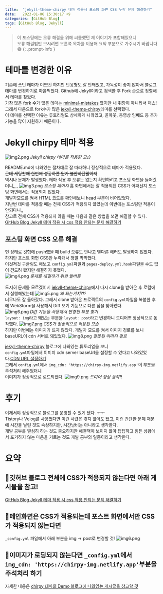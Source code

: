 ```yaml
---
title:  "jekyll-theme-chirpy 테마 적용시 포스팅 화면 CSS 누락 문제 해결하기"
date:   2023-01-06 15:30:17 +9
categories: [GitHub Blog]
tags: [GitHub Blog, Jekyll]
---
```

> 이 포스팅에는 오류 해결을 위해 씨름했던 제 이야기가 포함돼있으니  
> 오류 해결법만 보시려면 오른쪽 목차를 이용해 요약 부분으로 가주시기 바랍니다😅
{: .prompt-info }

 
# 테마를 변경한 이유
기존에 쓰던 테마가 이쁘긴 하지만 반응형도 잘 안돼있고, 가독성이 좋지 않아서 블로그 테마를 변경하기로 마음먹었다.
Github에 Jekyll이라고 검색한 후 Fork 순으로 정렬해서 테마를 찾았다.  
가장 많은 fork 수가 많은 테마는 [minimal-mistakes](https://github.com/mmistakes/minimal-mistakes) 였지만 내 취향이 아니라서 패스!  
그래서 다음으로 fork수가 많은 [jekyll-theme-chirpy](https://github.com/cotes2020/jekyll-theme-chirpy)테마를 선택했다.  
이 테마를 선택한 이유는 튜토리얼도 상세하게 나와있고, 콜아웃, 동영상 임베드 등 추가기능을 많이 지원하기 때문이다.

# Jekyll chirpy 테마 적용  

![img2.png](/assets/img/2023-01-05-jekyll-post-css-ps/img.png)
_Jekyll chirpy 테마를 적용한 모습_

README.md에 나와있는 절차대로 잘 따라하니 정상적으로 테마가 적용됐다.  
~~근데 세팅할때 한번에 성공하면 뭔가 불안하단말이지~~  
역시나 문제가 발생했다. 테마 적용 후 오류는 없는지 확인하려고 포스팅 화면을 들어갔더니,,,,
![img3.png](/assets/img/2023-01-05-jekyll-post-css-ps/img2.png)
_포스팅 페이지_
홈 화면에서는 잘 적용되던 CSS가 어째선지 포스팅 화면에서는 적용되지 않았다.  
개발자모드를 켜서 HTML 코드를 확인해보니 head 부분이 비어있었다.  
지난번 테마를 적용할 때는 전체 CSS가 적용되지 않았는데 이번에는 포스팅만 적용이 안되다니,,  
참고로 전체 CSS가 적용되지 않을 때는 다음과 같은 방법을 쓰면 해결할 수 있다.  
[GitHub Blog Jekyll 테마 적용 시 css 적용 안되는 문제 해결하기](https://milk717.github.io/posts/Jekyll-theme-css-problem/)  
## 포스팅 화면 CSS 오류 해결 
현 상태로 깃헙에 push했을 때 build 오류도 안나고 별다른 에러도 발생하지 않았다.  
하지만 포스트 화면 CSS만 누락돼서 정말 막막했다.  
이것저것 구글링도 해보고 `config.yml`파일과 `pages-deploy.yml.hook`파일을 수도 없이 건드려 봤지만 해결하지 못했다.  
![img4.png](/assets/img/2023-01-05-jekyll-post-css-ps/img4.png)
_문제를 해결하기 위한 발버둥_  
<br/>
도저히 문제를 모르겠어서 [jekyll-theme-chirpy](https://github.com/cotes2020/jekyll-theme-chirpy)에서 다시 clone을 받아온 후 로컬에서 실행해봤는데
![img5.png](/assets/img/2023-01-05-jekyll-post-css-ps/img5.png)
_왜 되는거지?!?_
<br/>
너무나도 잘 돌아갔다. 그래서 clone 받아온 프로젝트의 `config.yml`파일을 복붙한 후에 WebStorm을 사용해서 Diff 보기 기능으로 다른 점을 찾아봤다.  
![img6.png](/assets/img/2023-01-05-jekyll-post-css-ps/img6.png)
_Diff 기능을 사용해서 변경된 부분 찾기_
<br/>
`layout: img`라고 돼있는 부분을 `layout: post`라고 변경하니 드디어!!! 정상적으로 동작했다.
![img7.png](/assets/img/2023-01-05-jekyll-post-css-ps/img7.png)
_CSS가 정상적으로 적용된 모습_
<br/>
하지만 이번에는 이미지가 뜨지 않았다. 개발자 모드를 켜서 이미지 경로를 보니 baseURL이 cdn 서버로 돼있었다.
![img8.png](/assets/img/2023-01-05-jekyll-post-css-ps/img8.png)
_잘못된 이미지 경로_

[jekyll-theme-chirpy](https://github.com/cotes2020/jekyll-theme-chirpy) 블로그에 나와있는 튜토리얼을 보니  
`config.yml`파일에서 이미지 cdn server baseUrl을 설정할 수 있다고 나와있었다.[CDN URL 설정하기](https://chirpy.cotes.page/posts/write-a-new-post/#cdn-url)  
그래서 `config.yml`에서 `img_cdn: 'https://chirpy-img.netlify.app'`이 부분을 주석처리 해주었더니  
이미지가 정상적으로 로드되었다.
![img9.png](/assets/img/2023-01-05-jekyll-post-css-ps/img9.png)
_드디어 정상 동작!!_

# 후기
이제서야 정상적으로 블로그를 운영할 수 있게 됐다. ㅜㅜ  
Tistory나 Velog를 사용했다면 이런 시련은 겪지 않아도 됐고, 이런 간단한 문제 때문에 시간을 날린 것도 속상하지만, 시간낭비는 아니라고 생각한다.   
개발 공부를 열심히 하는 것도 중요하지만 해결책이 보이지 않아 답답하고 힘든 상황에서 포기하지 않는 마음을 기르는 것도 개발 공부의 일종이라고 생각한다.

# 요약
## 📌깃허브 블로그 전체에 CSS가 적용되지 않는다면 아래 게시물을 참고!  
[GitHub Blog Jekyll 테마 적용 시 css 적용 안되는 문제 해결하기](https://milk717.github.io/posts/Jekyll-theme-css-ps/)  
## 📌메인화면은 CSS가 적용되는데 포스트 화면에서만 CSS가 적용되지 않는다면  
`_config.yml` 파일에서 아래 부분을 img -> post로 변경할 것!
![img6.png](/assets/img/2023-01-05-jekyll-post-css-ps/img6.png)
## 📌이미지가 로딩되지 않는다면 `_config.yml`에서 `img_cdn: 'https://chirpy-img.netlify.app'`부분을 주석처리 하기  
자세한 내용은 [chirpy 테마의 Demo 블로그에 나와있는 게시글을 참고할 것](https://chirpy.cotes.page/posts/write-a-new-post/#cdn-url)  

